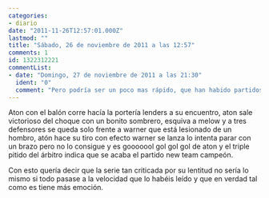 ```yaml
---
categories:
- diario
date: "2011-11-26T12:57:01.000Z"
lastmod: ""
title: "Sábado, 26 de noviembre de 2011 a las 12:57"
comments: 1
id: 1322312221
commentList:
- date: "Domingo, 27 de noviembre de 2011 a las 21:30"
  ident: "0"
  comment: "Pero podría ser un poco mas rápido, que han habido partidos que han durado 30 capítulos."
---
```


Aton con el balón corre hacía la portería lenders a su encuentro, aton sale victorioso del choque con un bonito sombrero, esquiva a melow y a tres defensores se queda solo frente a warner que está lesionado de un hombro, atón hace su tiro con efecto warner se lanza lo intenta parar con un brazo pero no lo consigue y es gooooool gol gol gol de aton y el triple pitido del árbitro indica que se acaba el partido new team campeón.  
  
Con esto quería decir que la serie tan criticada por su lentitud no sería lo mismo si todo pasase a la velocidad que lo habéis leído y que en verdad tal como es tiene más emoción.